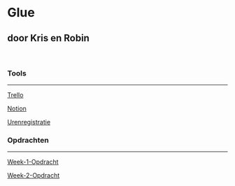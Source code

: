 
# Glue

## door Kris en Robin

<p>&nbsp;</p>  

### Tools

***
[Trello](https://trello.com/b/e0zlZO0k/glue)

[Notion](https://www.notion.so/General-bc4e74c1abbb47c9ac330da7b4e1d48c)

[Urenregistratie](https://mediacollegeamsterdam.sharepoint.com/:x:/t/SD-F3M7BO-Opdrachtgevers20212022-GLUE/EdS78DKEhapPiJMyq92D3hABVEOJu8vl5MxaFH7nzloHuw?e=FenQjc)


### Opdrachten

***
[Week-1-Opdracht](https://mediacollegeamsterdam.sharepoint.com/:w:/t/SD-F3M7BO-Opdrachtgevers20212022-GLUE/EXG2vF-6tklHjgA6hfi89HYBvDWMUjCurYKNrPnwOxzK8w?e=RgtwyL)

[Week-2-Opdracht](https://mediacollegeamsterdam.sharepoint.com/:w:/t/SD-F3M7BO-Opdrachtgevers20212022-GLUE/EUI-O9HhUeJIikzLaPvhQ10Be33a4NwGWx4hhtwQ69Joew?e=sueKm5)

<style>
    h1 {
        margin: 0;
        padding: 0 ;
        border-bottom:none;
    }
</style>